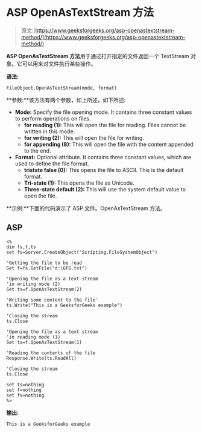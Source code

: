 # ASP OpenAsTextStream 方法

> 原文:[https://www.geeksforgeeks.org/asp-openastextstream-method/](https://www.geeksforgeeks.org/asp-openastextstream-method/)

**ASP OpenAsTextStream 方法**用于通过打开指定的文件返回一个 TextStream 对象。它可以用来对文件执行某些操作。

**语法:**

```
FileObject.OpenAsTextStream(mode, format)
```

**参数:**该方法有两个参数，如上所述，如下所述:

*   **Mode:** Specify the file opening mode. It contains three constant values to perform operations on files.
    *   **for reading (1):** This will open the file for reading. Files cannot be written in this mode.
    *   **for writing (2):** This will open the file for writing.
    *   **for appending (8):** This will open the file with the content appended to the end.
*   **Format:** Optional attribute. It contains three constant values, which are used to define the file format.
    *   **tristate false (0):** This opens the file to ASCII. This is the default format.
    *   **Tri-state (1):** This opens the file as Unicode.
    *   **Three-state default (2):** This will use the system default value to open the file.

**示例:**下面的代码演示了 ASP 文件。OpenAsTextStream 方法。

## ASP

```
<%
dim fs,f,ts
set fs=Server.CreateObject("Scripting.FileSystemObject")

'Getting the file to be read
Set f=fs.GetFile("d:\GFG.txt")

'Opening the file as a text stream
'in writing mode (2)
Set ts=f.OpenAsTextStream(2)

'Writing some content to the file'
ts.Write("This is a GeeksforGeeks example")

'Closing the stream
ts.Close

'Opening the file as a text stream
'in reading mode (1)
Set ts=f.OpenAsTextStream(1)

'Reading the contents of the file
Response.Write(ts.ReadAll)

'Closing the stream
ts.Close

set ts=nothing
set f=nothing
set fs=nothing
%>
```

**输出:**

```
This is a GeeksforGeeks example
```